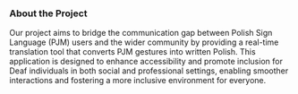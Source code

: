 ### **About the Project**

Our project aims to bridge the communication gap between Polish Sign Language (PJM) users and the wider community by providing a real-time translation tool that converts PJM gestures into written Polish. This application is designed to enhance accessibility and promote inclusion for Deaf individuals in both social and professional settings, enabling smoother interactions and fostering a more inclusive environment for everyone.

